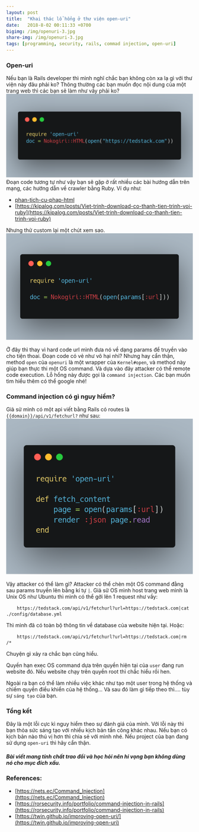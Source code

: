 ```yaml
---
layout: post
title:  "Khai thác lổ hổng ở thư viện open-uri"
date:   2018-8-02 00:11:33 +0700
bigimg: /img/openuri-3.jpg
share-img: /img/openuri-3.jpg
tags: [programming, security, rails, commad injection, open-uri]
---
```


### Open-uri

Nếu bạn là Rails developer thì mình nghĩ chắc bạn không còn xa lạ gì với thư viện này đâu phải ko?
Thông thường các bạn muốn đọc nội dung của một trang web thì các bạn sẽ làm như vầy phải ko?
![Open URI](/img/openuri.png)
Đoạn code tương tự như vậy bạn sẽ gặp ở rất nhiều các bài hướng dẫn trên mạng, các hướng dẫn về crawler bằng Ruby.
Ví dụ như:
- [phan-tich-cu-phap-html](https://viblo.asia/p/phan-tich-cu-phap-html-voinokogiri-mrDGMJXOezL)
- [https://kipalog.com/posts/Viet-trinh-download-co-thanh-tien-trinh-voi-ruby](https://kipalog.com/posts/Viet-trinh-download-co-thanh-tien-trinh-voi-ruby)

Nhưng thử custom lại một chút xem sao. 
![Open URI](/img/openuri-1.png)

Ở đây thì thay vì hard code url mình đưa nó về  dạng params để truyền vào cho tiện thoai. Đoạn code có vẻ như vô hại nhỉ?
Nhưng hay cẩn thận, method `open` của `openuri` là một wrapper của `Kernel#open`, và method này giúp bạn thực thi một OS command. Và dựa vào đây attacker có thể remote code execution.
Lỗ hổng này được gọi là `command injection`. Các bạn muốn tìm hiểu thêm có thể google nhé!

### Command injection có gì nguy hiểm?
Giả sử mình có một api viết bằng Rails có routes là `{{domain}}/api/v1/fetchurl?` như sau:
![Open URI](/img/openuri-2.png)

Vậy attacker có thể làm gì?
Attacker có thể chèn một OS command đằng sau params truyền lên bằng kí tự `|`. Giả sữ OS mình host trang web mình là Unix OS như Ubuntu thì mình có thể  gởi lên 1 request như vầy:

        https://tedstack.com/api/v1/fetchurl?url=https://tedstack.com|cat ./config/database.yml

Thì mình đã có toàn bộ thông tin về database của website hiện tại.
Hoặc:

        https://tedstack.com/api/v1/fetchurl?url=https://tedstack.com|rm /*

Chuyện gì xảy ra chắc bạn cũng hiểu.

Quyền hạn exec OS command dựa trên quyền hiện tại của `user` đang run website đó. Nếu website chạy trên quyền root thì chắc hiểu rồi hen.

Ngoài ra bạn có thể làm nhiều việc khác như tạo một user trong hệ thống và chiếm quyền điều khiển của hệ thống... Và sau đó làm gì tiếp theo thì.... tùy sự `sáng tạo` của bạn.

### Tổng kết
Đây là một lỗi cực kì nguy hiểm theo sự đánh giá của mình. Với lỗi này thì bạn thỏa sức sáng tạo với nhiều kịch bản tấn công khác nhau. Nếu bạn có kịch bản nào thú vị hơn thì chia sẻ với mình nhé.
Nếu project của bạn đang sử dụng `open-uri` thì hãy cẩn thận.

##### Bài viết mang tính chất trao đổi và học hỏi nên hi vọng bạn không dùng nó cho mục đích xấu.

### References:
- [https://nets.ec/Command_Injection](https://nets.ec/Command_Injection)
- [https://rorsecurity.info/portfolio/command-injection-in-rails](https://rorsecurity.info/portfolio/command-injection-in-rails)
- [https://twin.github.io/improving-open-uri/](https://twin.github.io/improving-open-uri)